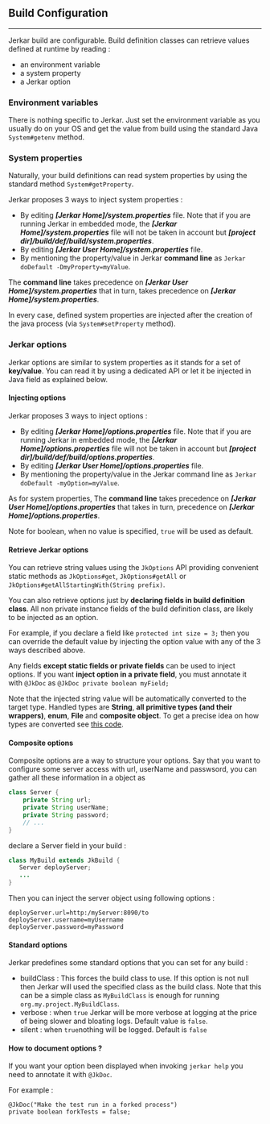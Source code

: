 ## Build Configuration
----

Jerkar build are configurable. Build definition classes can retrieve values defined at runtime by reading :

* an environment variable
* a system property
* a Jerkar option

### Environment variables
There is nothing specific to Jerkar. Just set the environment variable as you usually do on your OS and get the value from build using the standard Java `System#getenv` method.

### System properties
Naturally, your build definitions can read system properties by using the standard method `System#getProperty`.

Jerkar proposes 3 ways to inject system properties :

* By editing ___[Jerkar Home]/system.properties___ file. 
  Note that if you are running Jerkar in embedded mode, the ___[Jerkar Home]/system.properties___ file will not be taken in account but ___[project dir]/build/def/build/system.properties___.
* By editing ___[Jerkar User Home]/system.properties___ file. 
* By mentioning the property/value in Jerkar __command line__ as `Jerkar doDefault -DmyProperty=myValue`. 

The __command line__ takes precedence on ___[Jerkar User Home]/system.properties___ that in turn, takes precedence on ___[Jerkar Home]/system.properties___.

In every case, defined system properties are injected after the creation of the java process (via `System#setProperty` method).

### Jerkar options

Jerkar options are similar to system properties as it stands for a set of __key/value__. You can read it by using a dedicated API or let it be injected in Java field as explained below.

#### Injecting options

Jerkar proposes 3 ways to inject options :

* By editing ___[Jerkar Home]/options.properties___ file. 
  Note that if you are running Jerkar in embedded mode, the ___[Jerkar Home]/options.properties___ file will not be taken in account but ___[project dir]/build/def/build/options.properties___.
* By editing ___[Jerkar User Home]/options.properties___ file.
* By mentioning the property/value in the Jerkar command line as `Jerkar doDefault -myOption=myValue`.

As for system properties, The __command line__ takes precedence on ___[Jerkar User Home]/options.properties___ that takes in turn,  precedence on ___[Jerkar Home]/options.properties___.

Note for boolean, when no value is specified, `true` will be used as default.

#### Retrieve Jerkar options

You can retrieve string values using the `JkOptions` API providing convenient static methods as `JkOptions#get`, `JkOptions#getAll` or `JkOptions#getAllStartingWith(String prefix)`.

You can also retrieve options just by __declaring fields in build definition class__. 
All non private instance fields of the build definition class, are likely to be injected as an option.

For example, if you declare a field like `protected int size = 3;` then you can override the default value by injecting the option value with any of the 3 ways described above.

Any fields __except static fields or private fields__ can be used to inject options.
If you want __inject option in a private field__, you must annotate it with `@JkDoc` as `@JkDoc private boolean myField;` 

Note that the injected string value will be automatically converted to the target type.
Handled types are __String__, __all primitive types (and their wrappers)__, __enum__, __File__ and __composite object__.
To get a precise idea on how types are converted see [this code](https://github.com/jerkar/jerkar/blob/master/org.jerkar.core/src/main/java/org/jerkar/tool/OptionInjector.java).

#### Composite options

Composite options are a way to structure your options. Say that you want to configure some server access with url, userName and passwsord,
you can gather all these information in a object as 

```Java
class Server {
    private String url;
    private String userName;
    private String password;
    // ...
}
```

declare a Server field in your build :

```Java
class MyBuild extends JkBuild {
   Server deployServer;
   ...
}
```
Then you can inject the server object using following options :

```
deployServer.url=http:/myServer:8090/to
deployServer.username=myUsername
deployServer.password=myPassword
```

#### Standard options

Jerkar predefines some standard options that you can set for any build :

* buildClass : This forces the build class to use. If this option is not null then Jerkar will used the specified class as the build class.
Note that this can be a simple class as `MyBuildClass` is enough for running `org.my.project.MyBuildClass`. 
* verbose : when `true` Jerkar will be more verbose at logging at the price of being slower and bloating logs. Default value is `false`.
* silent : when `true`nothing will be logged. Default is `false`


#### How to document options ?

If you want your option been displayed when invoking `jerkar help` you need to annotate it with `@JkDoc`.

For example :

```
@JkDoc("Make the test run in a forked process")
private boolean forkTests = false;
```

<br/>
